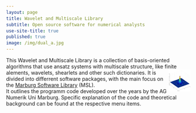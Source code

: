 ```yaml
---
layout: page
title: Wavelet and Multiscale Library
subtitle: Open source software for numerical analysts
use-site-title: true
published: true
image: /img/dual_a.jpg
---
```


This Wavelet and Multiscale Library is a collection of basis-oriented algorithms that use ansatz systems with multiscale structure, like finite alements, wavelets, <img style="float: right;" src="/img/dual_a.jpg" width=60px height=60px>shearlets and other such dictionaries. It is divided into differrent software packages, with the main focus on the [Marburg Software Library](aboutmsl) (MSL).  
It outlines the programm code developed over the years by the AG Numerik Uni Marburg. Specific explanation of the code and theoretical background can be found at the respective menu items.
